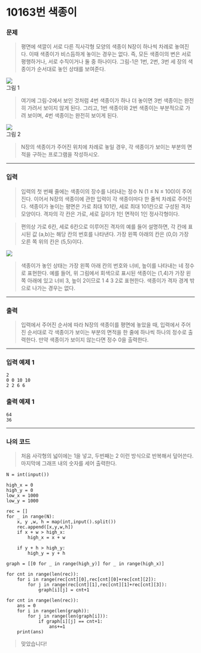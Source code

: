 # 10163번 색종이
### 문제
> 평면에 색깔이 서로 다른 직사각형 모양의 색종이 N장이 하나씩 차례로 놓여진다. 이때 색종이가 비스듬하게 놓이는 경우는 없다. 즉, 모든 색종이의 변은 서로 평행하거나, 서로 수직이거나 둘 중 하나이다. 그림-1은 1번, 2번, 3번 세 장의 색종이가 순서대로 놓인 상태를 보여준다.  

![](https://www.acmicpc.net/upload/images/colorpaper1.png)  
그림 1  

> 여기에 그림-2에서 보인 것처럼 4번 색종이가 하나 더 놓이면 3번 색종이는 완전히 가려서 보이지 않게 된다. 그리고, 1번 색종이와 2번 색종이는 부분적으로 가려 보이며, 4번 색종이는 완전히 보이게 된다.  
 
![](https://www.acmicpc.net/upload/images/colorpaper2.png)  
그림 2

> N장의 색종이가 주어진 위치에 차례로 놓일 경우, 각 색종이가 보이는 부분의 면적을 구하는 프로그램을 작성하시오.  

---

### 입력
> 입력의 첫 번째 줄에는 색종이의 장수를 나타내는 정수 N (1 ≤ N ≤ 100)이 주어진다. 이어서 N장의 색종이에 관한 입력이 각 색종이마다 한 줄씩 차례로 주어진다. 색종이가 놓이는 평면은 가로 최대 101칸, 세로 최대 101칸으로 구성된 격자 모양이다. 격자의 각 칸은 가로, 세로 길이가 1인 면적이 1인 정사각형이다. 

> 편의상 가로 6칸, 세로 6칸으로 이루어진 격자의 예를 들어 설명하면, 각 칸에 표시된 값 (a,b)는 해당 칸의 번호를 나타낸다. 가장 왼쪽 아래의 칸은 (0,0) 가장 오른 쪽 위의 칸은 (5,5)이다. 

![](https://www.acmicpc.net/upload/images/colorpaper3.png)  

> 색종이가 놓인 상태는 가장 왼쪽 아래 칸의 번호와 너비, 높이를 나타내는 네 정수로 표현한다. 예를 들어, 위 그림에서 회색으로 표시된 색종이는 (1,4)가 가장 왼쪽 아래에 있고 너비 3, 높이 2이므로 1 4 3 2로 표현한다. 색종이가 격자 경계 밖으로 나가는 경우는 없다.  

---

### 출력
> 입력에서 주어진 순서에 따라 N장의 색종이를 평면에 놓았을 때, 입력에서 주어진 순서대로 각 색종이가 보이는 부분의 면적을 한 줄에 하나씩 하나의 정수로 출력한다. 만약 색종이가 보이지 않는다면 정수 0을 출력한다.  

---

### 입력 예제 1
```
2
0 0 10 10
2 2 6 6
```

### 출력 예제 1
```
64
36
```

---

### 나의 코드
> 처음 사각형의 넓이에는 1을 넣고, 두번째는 2 이런 방식으로 반복해서 덮어쓴다.
마지막에 그래프 내의 숫자를 세어 출력한다.

```
N = int(input())

high_x = 0
high_y = 0
low_x = 1000
low_y = 1000

rec = []
for _ in range(N):
    x, y ,w, h = map(int,input().split())
    rec.append([x,y,w,h])
    if x + w > high_x:
        high_x = x + w

    if y + h > high_y:
        high_y = y + h

graph = [[0 for _ in range(high_y)] for _ in range(high_x)]

for cnt in range(len(rec)):
    for i in range(rec[cnt][0],rec[cnt][0]+rec[cnt][2]):
        for j in range(rec[cnt][1],rec[cnt][1]+rec[cnt][3]):
            graph[i][j] = cnt+1

for cnt in range(len(rec)):
    ans = 0
    for i in range(len(graph)):
        for j in range(len(graph[i])):
            if graph[i][j] == cnt+1:
                ans+=1
    print(ans)
```

> 맞았습니다!
